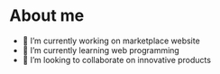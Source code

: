 # About me

- 🔭 I’m currently working on marketplace website
- 🌱 I’m currently learning web programming
- 👯 I’m looking to collaborate on innovative products
